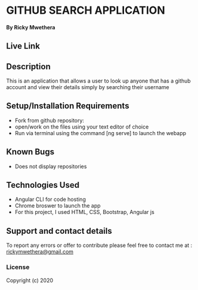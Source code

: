 # GITHUB SEARCH APPLICATION

#### By Ricky Mwethera
## Live Link

## Description
This is an application that allows a user to look up anyone that has a github account and view their details simply by searching their username
## Setup/Installation Requirements
* Fork from github repository: 
* open/work on the files using your text editor of choice
* Run via terminal using the command [ng serve] to launch the webapp
## Known Bugs
* Does not display repositories

## Technologies Used
* Angular CLI for code hosting
* Chrome broswer to launch the app
* For this project, I used HTML, CSS, Bootstrap, Angular js
## Support and contact details
To report any errors or offer to contribute please feel free to contact me at : rickymwethera@gmail.com
### License
Copyright (c) 2020